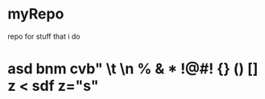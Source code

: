 # myRepo
repo for stuff that i do
<h1>asd bnm cvb" \t 	\n 		
% & * !@#! {} () [] z <	sdf z="s"</h1>
<pre lang="asd.sdf"></pre>